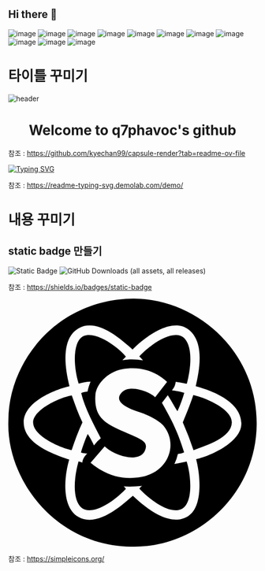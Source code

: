 ## Hi there 👋

![image](https://github.com/q7phavoc/q7phavoc/assets/82801390/c71d079d-f5d8-4f58-8a39-399d65b51cda)
![image](https://github.com/q7phavoc/q7phavoc/assets/82801390/1568ee98-a579-487c-8989-a8e58c4543bc)
![image](https://github.com/q7phavoc/q7phavoc/assets/82801390/2a796285-82f0-4db8-ab52-288ea7c61b3f)
![image](https://github.com/q7phavoc/q7phavoc/assets/82801390/0e16d73d-f783-4020-9f1a-1d7d273ce594)
![image](https://github.com/q7phavoc/q7phavoc/assets/82801390/1e76d7e9-a7be-4b48-aba6-d751714b14cb)
![image](https://github.com/q7phavoc/q7phavoc/assets/82801390/bade1d41-fbc5-4513-aa3b-28efd54bf69d)
![image](https://github.com/q7phavoc/q7phavoc/assets/82801390/7c0bc120-58d3-4f5b-86f3-1e6bb190a221)
![image](https://github.com/q7phavoc/q7phavoc/assets/82801390/4be7d24f-de08-4e7e-bd6c-ee2899c6d00f)
![image](https://github.com/q7phavoc/q7phavoc/assets/82801390/37b6039d-e672-425f-93c6-6250e0e0b2d6)
![image](https://github.com/q7phavoc/q7phavoc/assets/82801390/ffd0b917-12b0-4d07-8a56-ed05f8211ae3)
![image](https://github.com/q7phavoc/q7phavoc/assets/82801390/3c05bdf8-2736-4362-8432-31869a2e4c27)

# 타이틀 꾸미기
![header](https://capsule-render.vercel.app/api?type=slice&color=auto&height=300&section=header&text=Welcome%20to&desc=q7phavoc's%20github&fontSize=70&animation=fadeIn&descSize=30&descAlignY=80)

<div align="center">
  <h1>Welcome to q7phavoc's github</h1>
</div>

참조 : https://github.com/kyechan99/capsule-render?tab=readme-ov-file

[![Typing SVG](https://readme-typing-svg.demolab.com?font=Fira+Code&size=30&pause=1000&color=F78ADD&background=B9FAFF00&center=true&vCenter=true&random=false&width=435&lines=Welcome+to;q7phavoc's+github)](https://git.io/typing-svg)

참조 : https://readme-typing-svg.demolab.com/demo/

# 내용 꾸미기

## static badge 만들기
![Static Badge](https://img.shields.io/badge/test-test-blue?style=flat-square&logo=javascript&label=javascript)
![GitHub Downloads (all assets, all releases)](https://img.shields.io/github/downloads/q7phavoc/q7phavoc/total)

참조 : https://shields.io/badges/static-badge

[<svg role="img" viewBox="0 0 24 24" xmlns="http://www.w3.org/2000/svg"><title>Semantic UI React</title><path d="M11.857 23.995C4.52 23.9-.237 17.431.012 11.775-.004 6.167 4.646.066 12.111 0c6.254.027 11.978 5.271 11.885 12.202-.072 6.813-5.84 11.973-12.14 11.793zm.175-4.92c.988.93 3.497 3.166 5.362 1.957 1.434-.93 1.157-3.975.75-5.5 1.597-.365 4.44-1.76 4.37-3.506-.078-2-2.615-3.057-4.408-3.545.347-1.495.913-4.317-.745-5.527-1.637-1.195-4.302.88-5.354 1.969-1.025-.879-3.361-3.096-5.22-2.046-1.46.824-1.513 3.087-.875 5.598-1.441.34-4.459 1.532-4.42 3.546.04 2.183 3.342 3.175 4.397 3.553-.495 1.639-.768 4.596.884 5.55 1.88 1.085 4.39-1.292 5.26-2.048zm-5.244-3.321c.126.039.216.054.362.113.035-.362.268-.685.486-.875-.221-.005-.544-.066-.615-.113.172-.562.439-1.357.657-1.782.25.375.393.674.6 1.1a3.35 3.35 0 0 1 .66-.68c-.645-1.294-1.514-2.837-1.896-4.38.227-.112.426-.116.618-.15.053-.324.162-.638.288-.95-.378-.003-.764.097-1.15.19-.525-1.693-.604-4.156.511-4.624 1.354-.48 3.525 1.331 4.052 2.013l-.337.351c.668-.123 1.305-.107 1.988.013a2.52 2.52 0 0 0-.358-.382c1.172-1.273 3.307-2.653 4.306-1.81.906.852.681 2.98.286 4.456-.466-.083-.72-.138-1.065-.194-.097.51-.163.523-.366.83.317.035.617.065 1.188.234-.19.624-.387 1.202-.662 1.776-.273-.415-.473-.829-.932-1.55l-.565.74c.725 1.284 1.45 2.526 2.143 4.79-.196.114-.309.103-.604.165a4.16 4.16 0 0 1-.333.96c.451-.087.794-.142 1.182-.233.4 1.242.676 3.872-.423 4.554-1.172.677-3.229-.943-4.141-1.918.086-.13.11-.172.26-.274-.594.062-1.29.082-1.779.044.13.108.169.163.207.245-1.43 1.496-3.372 2.559-4.275 1.822-.887-.724-.77-2.846-.293-4.481zm6.072 1.5c2.67-.512 3.576-3.241 2.114-4.976-.405-.48-1.479-1.024-2.257-1.275-1.523-.49-2.556-1.136-1.716-1.962.826-.81 2.851.083 3.182.503l1.155-1.49c-1.161-1.105-2.702-1.52-4.337-1.222C9.54 7.1 8.488 8.336 8.418 9.308c-.155 2.168.875 2.764 2.821 3.598 1.592.682 2.139.913 2.051 1.487-.246 1.618-2.867.959-3.977-.09l-1.361 1.58c1.696 1.405 3.33 1.653 4.908 1.371zM2.404 12.055c-.097-1.216 2.43-2.463 3.731-2.682.318.892.625 1.788 1.031 2.608-.412.86-.737 1.764-1.042 2.679-1.08-.236-3.616-1.31-3.72-2.605zm14.455-.082c.452-1.08.812-2.016 1.013-2.64 1.2.252 3.78 1.37 3.724 2.668-.061 1.442-2.362 2.165-3.703 2.669a29.043 29.043 0 0 0-1.034-2.697z"/></svg>](https://simpleicons.org/icons/reactrouter.svg)

참조 : https://simpleicons.org/

<!--
**q7phavoc/q7phavoc** is a ✨ _special_ ✨ repository because its `README.md` (this file) appears on your GitHub profile.

Here are some ideas to get you started:

- 🔭 I’m currently working on ...
- 🌱 I’m currently learning ...
- 👯 I’m looking to collaborate on ...
- 🤔 I’m looking for help with ...
- 💬 Ask me about ...
- 📫 How to reach me: ...
- 😄 Pronouns: ...
- ⚡ Fun fact: ...
-->
